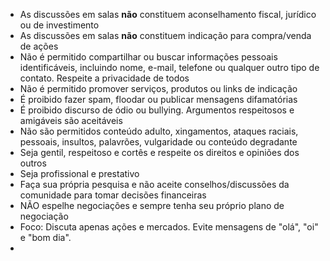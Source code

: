 - As discussões em salas **não** constituem aconselhamento fiscal, jurídico ou de investimento
- As discussões em salas **não** constituem indicação para compra/venda de ações
- Não é permitido compartilhar ou buscar informações pessoais identificáveis, incluindo nome, e-mail, telefone ou qualquer outro tipo de contato. Respeite a privacidade de todos
- Não é permitido promover serviços, produtos ou links de indicação
- É proibido fazer spam, floodar ou publicar mensagens difamatórias
- É proibido discurso de ódio ou bullying. Argumentos respeitosos e amigáveis são aceitáveis
- Não são permitidos conteúdo adulto, xingamentos, ataques raciais, pessoais, insultos, palavrões, vulgaridade ou conteúdo degradante
- Seja gentil, respeitoso e cortês e respeite os direitos e opiniões dos outros
- Seja profissional e prestativo
- Faça sua própria pesquisa e não aceite conselhos/discussões da comunidade para tomar decisões financeiras
- NÃO espelhe negociações e sempre tenha seu próprio plano de negociação
- Foco: Discuta apenas ações e mercados. Evite mensagens de "olá", "oi" e "bom dia".
-